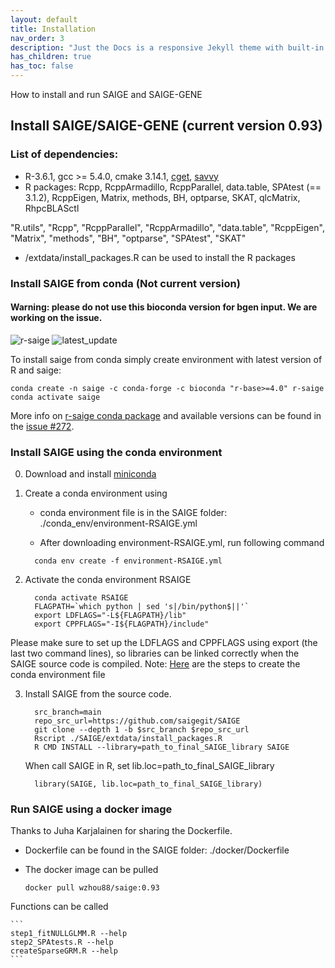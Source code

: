 ```yaml
---
layout: default
title: Installation
nav_order: 3
description: "Just the Docs is a responsive Jekyll theme with built-in search that is easily customizable and hosted on GitHub Pages."
has_children: true
has_toc: false
---
```


How to install and run SAIGE and SAIGE-GENE


## Install SAIGE/SAIGE-GENE (current version 0.93)

### List of dependencies:

* R-3.6.1, gcc >= 5.4.0, cmake 3.14.1, [cget](https://cget.readthedocs.io/en/latest/src/intro.html#installing-cget), [savvy](https://github.com/statgen/savvy)
* R packages: Rcpp, RcppArmadillo, RcppParallel, data.table, SPAtest (== 3.1.2),
        RcppEigen, Matrix, methods, BH, optparse, SKAT, qlcMatrix, RhpcBLASctl

"R.utils", "Rcpp", "RcppParallel", "RcppArmadillo", "data.table", "RcppEigen", "Matrix", "methods", "BH", "optparse", "SPAtest", "SKAT"

* /extdata/install_packages.R can be used to install the R packages

###  Install SAIGE from conda (Not current version)

#### Warning: please do not use this bioconda version for bgen input. We are working on the issue.
![r-saige](https://anaconda.org/bioconda/r-saige/badges/version.svg)
![latest_update](https://anaconda.org/bioconda/r-saige/badges/latest_release_date.svg)

To install saige from conda simply create environment with latest version of R and saige:
```
conda create -n saige -c conda-forge -c bioconda "r-base>=4.0" r-saige
conda activate saige
```

More info on [r-saige conda package](https://anaconda.org/bioconda/r-saige) and available versions can be found in the [issue #272](https://github.com/weizhouUMICH/SAIGE/issues/272).


###  Install SAIGE using the conda environment

0. Download and install [miniconda](https://docs.conda.io/en/latest/miniconda.html) 

1. Create a conda environment using
    
     * conda environment file is in the SAIGE folder: ./conda_env/environment-RSAIGE.yml

     * After downloading environment-RSAIGE.yml, run following command
     ```
       conda env create -f environment-RSAIGE.yml
     ```

2. Activate the conda environment RSAIGE

     ```
       conda activate RSAIGE
       FLAGPATH=`which python | sed 's|/bin/python$||'`
       export LDFLAGS="-L${FLAGPATH}/lib"
       export CPPFLAGS="-I${FLAGPATH}/include"
     ```
Please make sure to set up the LDFLAGS and CPPFLAGS using export (the last two command lines), so libraries can be linked correctly when the SAIGE source code is compiled. Note: [Here](https://github.com/weizhouUMICH/SAIGE/blob/master/conda_env/createCondaEnvSAIGE_steps.txt) are the steps to create the conda environment file


3. Install SAIGE from the source code.

     ```
       src_branch=main
       repo_src_url=https://github.com/saigegit/SAIGE
       git clone --depth 1 -b $src_branch $repo_src_url
       Rscript ./SAIGE/extdata/install_packages.R
       R CMD INSTALL --library=path_to_final_SAIGE_library SAIGE
     ```

     When call SAIGE in R, set lib.loc=path_to_final_SAIGE_library

     ```
       library(SAIGE, lib.loc=path_to_final_SAIGE_library)
     ```

### Run SAIGE using a docker image

Thanks to Juha Karjalainen for sharing the Dockerfile.

* Dockerfile can be found in the SAIGE folder: ./docker/Dockerfile 

* The docker image can be pulled

    ```
    docker pull wzhou88/saige:0.93
    ```

Functions can be called

    ```
    step1_fitNULLGLMM.R --help
    step2_SPAtests.R --help
    createSparseGRM.R --help
    ```
